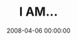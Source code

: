 ---
layout: series
series: "I AM..."
permalink: "/i-am/"
title: I AM...
date: 2008-04-06 00:00:00
endDate: 2008-05-04 00:00:00
description: "We encounter many voices each day offering advice on how we should live our lives. But when we understand our life's purpose, all our actions and decisions are made with that purpose in mind. In this series we're going to take a look at Jesus' life and see if we can uncover what it looks like to live a life of purpose."
src: "http://s3.amazonaws.com/crossroads-media/images/legacy/content/iam90x90.jpg"
---